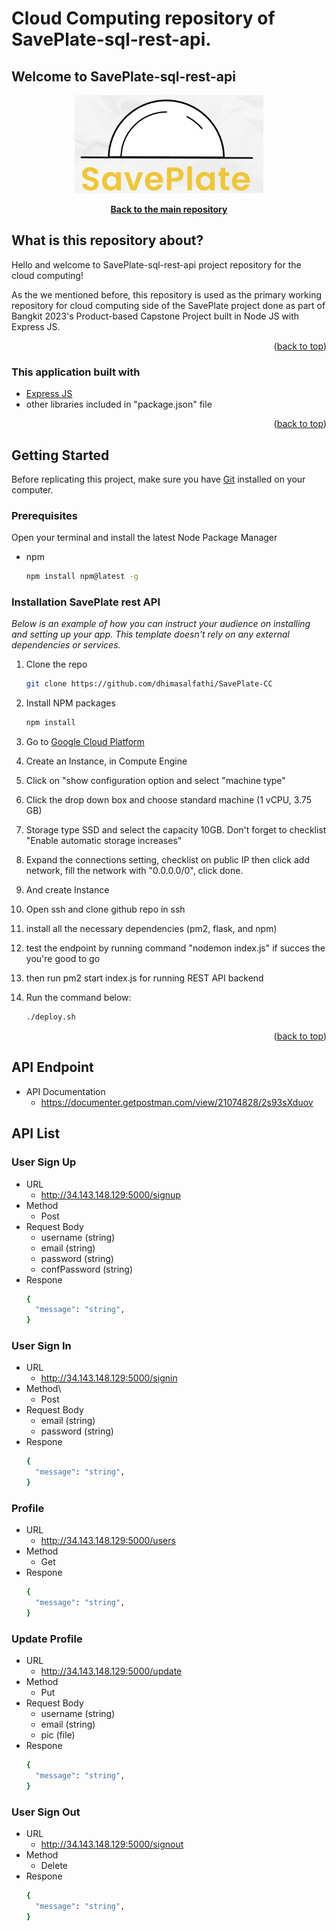 # Cloud Computing repository of SavePlate-sql-rest-api.
## Welcome to SavePlate-sql-rest-api
<p align="center"> <img src="https://github.com/dhimasalfathi/SavePlate-CC/blob/master/saveplate.jpg?raw=true" /> </p>
<div align="center">
  <p align="center">
    <a href="https://github.com/aldybw/SavePlate-sql-rest-api"><strong>Back to the main repository</strong></a>
  </p>
</div>

## What is this repository about?

Hello and welcome to SavePlate-sql-rest-api project repository for the cloud computing! 

As the we mentioned before, this repository is used as the primary working repository for cloud computing side of the SavePlate project done as part of Bangkit 2023's Product-based Capstone Project built in Node JS with Express JS.

<p align="right">(<a href="#top">back to top</a>)</p>


### This application built with

* [Express JS](https://expressjs.com/)
* other libraries included in "package.json" file

<p align="right">(<a href="#top">back to top</a>)</p>

<!-- GETTING STARTED -->
## Getting Started

Before replicating this project, make sure you have [Git](https://git-scm.com/downloads) installed on your computer.

### Prerequisites

Open your terminal and install the latest Node Package Manager
* npm
  ```sh
  npm install npm@latest -g
  ```

### Installation SavePlate rest API

_Below is an example of how you can instruct your audience on installing and setting up your app. This template doesn't rely on any external dependencies or services._

1. Clone the repo
   ```sh
   git clone https://github.com/dhimasalfathi/SavePlate-CC
   ```
2. Install NPM packages
   ```sh
   npm install
   ```
3. Go to [Google Cloud Platform](https://console.cloud.google.com/)
5. Create an Instance, in Compute Engine
7. Click on "show configuration option and select "machine type"
8. Click the drop down box and choose standard machine (1 vCPU, 3.75 GB)
9. Storage type SSD and select the capacity 10GB. Don't forget to checklist "Enable automatic storage increases"
10. Expand the connections setting, checklist on public IP then click add network, fill the network with "0.0.0.0/0", click done.
11. And create Instance
12. Open ssh and clone github repo in ssh
13. install all the necessary dependencies (pm2, flask, and npm)
14. test the endpoint by running command "nodemon index.js" if succes the you're good to go
15. then run pm2 start index.js for running REST API backend

15. Run the command below:
    ```sh
    ./deploy.sh
    ```
<p align="right">(<a href="#top">back to top</a>)</p>

<!-- API Endpoint -->
## API Endpoint

* API Documentation
    - https://documenter.getpostman.com/view/21074828/2s93sXduov

<!-- API List -->
## API List

### User Sign Up
* URL
    - http://34.143.148.129:5000/signup
* Method
    - Post
* Request Body
    - username (string)
    - email (string)
    - password (string)
    - confPassword (string)
* Respone
    ```sh
  {
      "message": "string",
  }
  ```

### User Sign In
* URL
    - http://34.143.148.129:5000/signin
* Method\
    - Post
* Request Body
    - email (string)
    - password (string)
* Respone
    ```sh
  {
      "message": "string",
  }
  ```

### Profile
* URL
    - http://34.143.148.129:5000/users
* Method
    - Get
* Respone
    ```sh
  {
      "message": "string",
  }
  ```

### Update Profile
* URL
    - http://34.143.148.129:5000/update
* Method
    - Put
* Request Body
    - username (string)
    - email (string)
    - pic (file)
* Respone
    ```sh
  {
      "message": "string",
  }
  ```

### User Sign Out
* URL
    - http://34.143.148.129:5000/signout
* Method
    - Delete
* Respone
    ```sh
  {
      "message": "string",
  }
  ```
